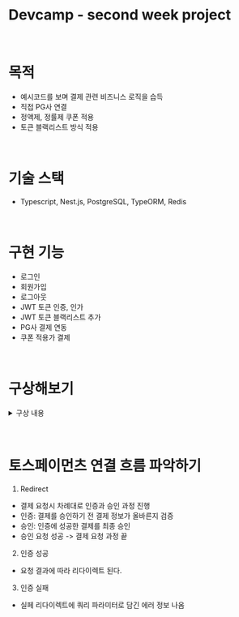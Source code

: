 # Devcamp - second week project

<br />

# 목적

- 예시코드를 보며 결제 관련 비즈니스 로직을 습득
- 직접 PG사 연결
- 정액제, 정률제 쿠폰 적용
- 토큰 블랙리스트 방식 적용

<br />

# 기술 스택

- Typescript, Nest.js, PostgreSQL, TypeORM, Redis

<br />

# 구현 기능

- 로그인
- 회원가입
- 로그아웃
- JWT 토큰 인증, 인가
- JWT 토큰 블랙리스트 추가
- PG사 결제 연동
- 쿠폰 적용가 결제

<br />

# 구상해보기

<details>
<summary>구상 내용</summary>
<div markdown="1">

## 전체 로직

- 회원가입시 30% 할인 쿠폰과 5000원 할인 쿠폰을 지급
- 특정 물건 구입시 원하는 쿠폰을 선택
- 해당 쿠폰에 따라 가격을 조정 후 결제
- Admin은 물건을 사고 팔 수 있다.

## 최초 로그인

- 로그인 요청
- access token, refresh token 생성 및 반환, refresh token redis에 저장
- access token 세션 스토리지, refresh token 쿠키에 저장

## 클라이언트 요청시

- access token 유효기간 확인
  - 유효 토큰: header에 담아 요청보냄
  - 유효하지 않은 토큰: refresh token header에 담아 access token 재발급 요청한다.(refresh 유효하면 access token 재발급, 재저장 후 요청 다시 보내기)

## 로그아웃

- 로그아웃 요청
- 세션에 있는 access token 삭제
- redis 저장된 refresh 삭제, 해당 access token을 redis black list에 추가(이때 access token의 남은 유효 기간만큼 설정하여 저장해준다.)
- 사용자가 서비스 사용을 끝냈지만, 아직 유효기간이 끝나지않은 토큰을 Redis의 블랙리스트에 저장하고, 모든 클라이언트 요청이 들어올 때 Redis의 블랙리스트를 조회한다.
- 블랙리스트에 존재하는 토큰으로 인증 시도시 거부

## Coupon 구상 로직

- 회원가입시 해당 유저에게 30% 할인 쿠폰과 5000원 할인 쿠폰 지급
- 쿠폰과 유저 관계설정 N:N
- 중간 테이블을 어떻게 관리할것인가

## Point

- 결제 금액에 10% 적립

## Payment

- 토스페이먼츠 PG사 연결

## 구상 DB

- 회원

```ts
export type UserRole = 'admin' | 'user';

@Entity()
export class User extends BaseEntity {
  @Column({ type: 'varchar' })
  name: string;

  @Column({ type: 'varchar' })
  email: string;

  @Column({ type: 'varchar' })
  password: string;

  @Column({ type: 'varchar', length: 50 })
  phone: string;

  @Column({ type: 'varchar', length: 50 })
  role: UserRole;

  @OneToOne(() => Point)
  @JoinColumn()
  point: Point;

  // 쿠폰 소유자
  @ManyToMany(() => Coupon)
  @JoinTable({
    name: 'user_coupons',
    joinColumn: {
      name: 'user_id',
      referencedColumnName: 'id',
    },
    inverseJoinColumn: {
      name: 'coupon_id',
      referencedColumnName: 'id',
    },
  })
  coupons: Coupon[];
}
```

- 쿠폰

```ts
export type couponType = 'percentage' | 'price';

@Entity()
export class Coupon extends BaseEntity {
  @Column({ type: 'varchar' })
  name: string;

  @Column({ type: 'int' })
  price: number;

  @Column({ type: 'varchar', length: 50 })
  type: couponType;

  @ManyToMany(() => User, (user) => user.coupons)
  users: User[];
}
```

포인트

```ts
@Entity()
export class Point extends BaseEntity {
  @Column({ type: 'int', default: 0 })
  total: number;

  @Column({ type: 'int', default: 0 })
  deposit: number;

  @Column({ type: 'int', default: 0 })
  withdrawal: number;

  @OneToOne(() => User)
  @JoinColumn()
  user: User;
}
```

- 결제

</div>
</details>

<br />
<br />

# 토스페이먼츠 연결 흐름 파악하기

1. Redirect

- 결제 요청시 차례대로 인증과 승인 과정 진행
- 인증: 결제를 승인하기 전 결제 정보가 올바른지 검증
- 승인: 인증에 성공한 결제를 최종 승인
- 승인 요청 성공 -> 결제 요청 과정 끝

2. 인증 성공

- 요청 결과에 따라 리다이렉트 된다.

3. 인증 실패

- 실페 리다이렉트에 쿼리 파라미터로 담긴 에러 정보 나옴
